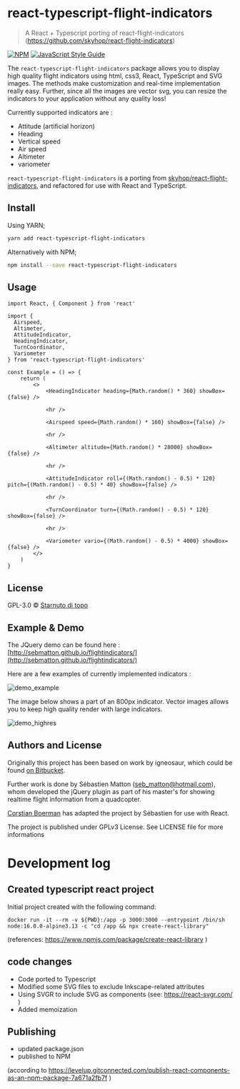 # react-typescript-flight-indicators

> A React + Typescript porting of react-flight-indicators (https://github.com/skyhop/react-flight-indicators)

[![NPM](https://img.shields.io/npm/v/react-typescript-flight-indicators.svg)](https://www.npmjs.com/package/react-typescript-flight-indicators) [![JavaScript Style Guide](https://img.shields.io/badge/code_style-standard-brightgreen.svg)](https://standardjs.com)


The `react-typescript-flight-indicators` package allows you to display high quality flight indicators using html, css3, React, TypeScript and SVG images.
The methods make customization and real-time implementation really easy.
Further, since all the images are vector svg, you can resize the indicators to your application without any quality loss!

Currently supported indicators are :

* Attitude (artificial horizon)
* Heading 
* Vertical speed
* Air speed
* Altimeter
* variometer

`react-typescript-flight-indicators` is a porting from [skyhop/react-flight-indicators](https://github.com/skyhop/react-flight-indicators), and refactored for use with React and TypeScript.

## Install

Using YARN;

```bash
yarn add react-typescript-flight-indicators
```

Alternatively with NPM;

```bash
npm install --save react-typescript-flight-indicators
```

## Usage

```tsx
import React, { Component } from 'react'

import {
  Airspeed,
  Altimeter,
  AttitudeIndicator,
  HeadingIndicator,
  TurnCoordinator,
  Variometer
} from 'react-typescript-flight-indicators'

const Example = () => {
  	return (
	  	<>
			<HeadingIndicator heading={Math.random() * 360} showBox={false} />

			<hr />

			<Airspeed speed={Math.random() * 160} showBox={false} />

			<hr />

			<Altimeter altitude={Math.random() * 28000} showBox={false} />

			<hr />

			<AttitudeIndicator roll={(Math.random() - 0.5) * 120} pitch={(Math.random() - 0.5) * 40} showBox={false} />

			<hr />

			<TurnCoordinator turn={(Math.random() - 0.5) * 120} showBox={false} />

			<hr />

			<Variometer vario={(Math.random() - 0.5) * 4000} showBox={false} />
	  	</>
  	)
}
```

## License

GPL-3.0 © [Starnuto di topo](https://github.com/starnutoditopo)

Example & Demo
-------------------

The JQuery demo can be found here : [http://sebmatton.github.io/flightindicators/](http://sebmatton.github.io/flightindicators/)

Here are a few examples of currently implemented indicators :

![demo_example](https://raw.githubusercontent.com/sebmatton/jQuery-Flight-Indicators/master/_examples_data/example.png "Indicator examples")

The image below shows a part of an 800px indicator. Vector images allows you to keep high quality render with large indicators.

![demo_highres](https://raw.githubusercontent.com/sebmatton/jQuery-Flight-Indicators/master/_examples_data/example_highres.png "High resolution indicator")


Authors and License
-----------

Originally this project has been based on work by igneosaur, which could be found [on Bitbucket](https://bitbucket.org/igneosaur/attitude-indicator).

Further work is done by Sébastien Matton (seb_matton@hotmail.com), whom developed the jQuery plugin as part of his master's for showing realtime flight information from a quadcopter.

[Corstian Boerman](https://corstianboerman.com) has adapted the project by Sébastien for use with React.

The project is published under GPLv3 License. See LICENSE file for more informations

# Development log

## Created typescript react project 

Initial project created with the following command:

    docker run -it --rm -v ${PWD}:/app -p 3000:3000 --entrypoint /bin/sh node:16.0.0-alpine3.13 -c "cd /app && npx create-react-library"

(references: https://www.npmjs.com/package/create-react-library )

## code changes

- Code ported to Typescript
- Modified some SVG files to exclude Inkscape-related attributes
- Using SVGR to include SVG as components (see: https://react-svgr.com/ )
- Added memoization

## Publishing

- updated package.json
- published to NPM

(according to https://levelup.gitconnected.com/publish-react-components-as-an-npm-package-7a671a2fb7f )
